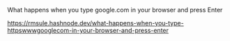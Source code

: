 What happens when you type google.com in your browser and press Enter

https://rmsule.hashnode.dev/what-happens-when-you-type-httpswwwgooglecom-in-your-browser-and-press-enter
